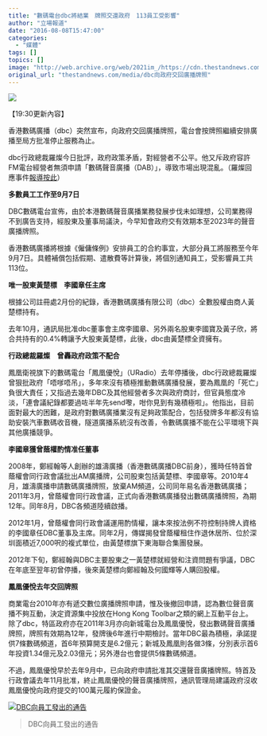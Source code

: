 ```yaml
---
title: "數碼電台dbc將結業　牌照交還政府　113員工受影響"
author: "立場報道"
date: "2016-08-08T15:47:00"
categories:
  - "媒體"
tags: []
topics: []
image: "http://web.archive.org/web/2021im_/https://cdn.thestandnews.com/media/photos/cache/dbc-03_rEbjL_1200x0.png"
original_url: "thestandnews.com/media/dbc向政府交回廣播牌照"
---
```

![](http://web.archive.org/web/2021im_/https://cdn.thestandnews.com/media/photos/cache/dbc-03_rEbjL_1200x0.png)

【19:30更新內容】

香港數碼廣播（dbc）突然宣布，向政府交回廣播牌照，電台會按牌照繼續安排廣播至局方批准停止服務為止。

dbc行政總裁羅燦今日批評，政府政策矛盾，對經營者不公平。他又斥政府容許FM電台經營者無須申請「數碼聲音廣播（DAB）」，導致市場出現混亂。（羅燦回應事件[報導按此](../../politics/dbc%E5%B0%87%E7%B5%90%E6%A5%AD-ceo%E7%BE%85%E7%87%A6%E8%BD%9F%E6%94%BF%E5%BA%9C%E6%94%BF%E7%AD%96%E7%9F%9B%E7%9B%BE-%E5%B0%8D%E7%B6%93%E7%87%9F%E8%80%85%E4%B8%8D%E5%85%AC/)）

**多數員工工作至9月7日**

DBC數碼電台宣佈，由於本港數碼聲音廣播業務發展步伐未如理想，公司業務得不到廣告支持，經股東及董事局議決，今早知會政府交有效期本至2023年的聲音廣播牌照。

香港數碼廣播將根據《僱傭條例》安排員工的合約事宜，大部分員工將服務至今年9月7日。具體補償包括假期、遣散費等計算後，將個別通知員工，受影響員工共113位。

**唯一股東黃楚標　李國章任主席**

根據公司註冊處2月份的紀錄，香港數碼廣播有限公司（dbc）全數股權由商人黃楚標持有。

去年10月，通訊局批准dbc董事會主席李國章、另外兩名股東李國寶及黃子欣，將合共持有的0.4%轉讓予大股東黃楚標，此後，dbc由黃楚標全資擁有。

**行政總裁羅燦　曾轟政府政策不配合**

鳳凰衛視旗下的數碼電台「鳳凰優悅」（URadio）去年停播後，dbc行政總裁羅燦曾狠批政府「唔嗲唔吊」，多年來沒有積極推動數碼廣播發展，要為鳳凰的「死亡」負很大責任；又指過去幾年DBC及其他經營者多次與政府商討，但官員態度冷淡，「連會議紀錄都要過咗半年先send嚟，咁你見到有幾積極啦」。他指出，目前面對最大的困難，是政府對數碼廣播業沒有足夠政策配合，包括發牌多年都沒有協助安裝汽車數碼收音機，隧道廣播系統沒有改善，令數碼廣播不能在公平環境下與其他廣播競爭。

**李國章獲曾蔭權酌情准任董事**

2008年，鄭經翰等人創辦的雄濤廣播（香港數碼廣播DBC前身），獲時任特首曾蔭權會同行政會議批出AM廣播牌，公司股東包括黃楚標、李國章等。2010年4月，雄濤廣播申請數碼廣播牌照，放棄AM頻道，公司同年易名香港數碼廣播；2011年3月，曾蔭權會同行政會議，正式向香港數碼廣播發出數碼廣播牌照，為期12年。同年8月，DBC各頻道陸續啟播。

2012年1月，曾蔭權會同行政會議運用酌情權，讓本來按法例不符控制持牌人資格的李國章任DBC董事及主席。同年2月，傳媒揭發曾蔭權租住作退休居所、位於深圳面積近7,000呎的複式單位，由黃楚標旗下東海聯合集團發展。

2012年下旬，鄭經翰與DBC主要股東之一黃楚標就經營和注資問題有爭議，DBC在年底至翌年初曾停播，後來黃楚標向鄭經翰及何國輝等人購回股權。

**鳳凰優悅去年交回牌照**

商業電台2010年亦有遞交數位廣播牌照申請，惟及後撤回申請，認為數位聲音廣播不夠互動，決定資源集中投放在Hong Kong Toolbar之類的網上互動平台上。除了dbc，特區政府亦在2011年3月亦向新城電台及鳳凰優悅，發出數碼聲音廣播牌照，牌照有效期為12年，發牌後6年進行中期檢討。當年DBC最為積極，承諾提供7條數碼頻道，首6年預算開支是6.2億元；新城及鳳凰則各做3條，分別表示首6年投資1.34億元及2.03億元；另外港台也會提供5條數碼頻道。

不過，鳳凰優悅早於去年9月中，已向政府申請批准其交還聲音廣播牌照。特首及行政會議去年11月批准，終止鳳凰優悅的聲音廣播牌照，通訊管理局建議政府沒收鳳凰優悅向政府提交的100萬元履約保證金。

[![DBC向員工發出的通告](http://web.archive.org/web/2021im_/https://cdn.thestandnews.com/media/photos/cache/13942694_1153497001369357_921527141_n_FfWHN_600x0_QopMZ_1200x0.png)](http://web.archive.org/web/20210628214623/https://cdn.thestandnews.com/media/photos/cache/13942694_1153497001369357_921527141_n_FfWHN_600x0_QopMZ_1200x0.png)

> DBC向員工發出的通告